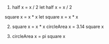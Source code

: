 1. half x = x / 2
  let half x = x / 2

  square x = x * x
  let square x = x * x

2. square x = x * x
  circleArea x = 3.14 square x

3. circleArea x = pi square  x
